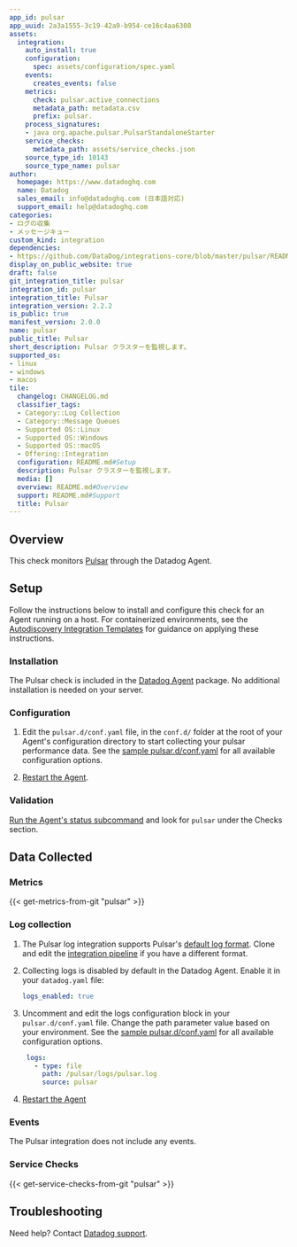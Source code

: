 ```yaml
---
app_id: pulsar
app_uuid: 2a3a1555-3c19-42a9-b954-ce16c4aa6308
assets:
  integration:
    auto_install: true
    configuration:
      spec: assets/configuration/spec.yaml
    events:
      creates_events: false
    metrics:
      check: pulsar.active_connections
      metadata_path: metadata.csv
      prefix: pulsar.
    process_signatures:
    - java org.apache.pulsar.PulsarStandaloneStarter
    service_checks:
      metadata_path: assets/service_checks.json
    source_type_id: 10143
    source_type_name: pulsar
author:
  homepage: https://www.datadoghq.com
  name: Datadog
  sales_email: info@datadoghq.com (日本語対応)
  support_email: help@datadoghq.com
categories:
- ログの収集
- メッセージキュー
custom_kind: integration
dependencies:
- https://github.com/DataDog/integrations-core/blob/master/pulsar/README.md
display_on_public_website: true
draft: false
git_integration_title: pulsar
integration_id: pulsar
integration_title: Pulsar
integration_version: 2.2.2
is_public: true
manifest_version: 2.0.0
name: pulsar
public_title: Pulsar
short_description: Pulsar クラスターを監視します。
supported_os:
- linux
- windows
- macos
tile:
  changelog: CHANGELOG.md
  classifier_tags:
  - Category::Log Collection
  - Category::Message Queues
  - Supported OS::Linux
  - Supported OS::Windows
  - Supported OS::macOS
  - Offering::Integration
  configuration: README.md#Setup
  description: Pulsar クラスターを監視します。
  media: []
  overview: README.md#Overview
  support: README.md#Support
  title: Pulsar
---
```


<!--  SOURCED FROM https://github.com/DataDog/integrations-core -->


## Overview

This check monitors [Pulsar][1] through the Datadog Agent.

## Setup

Follow the instructions below to install and configure this check for an Agent running on a host. For containerized environments, see the [Autodiscovery Integration Templates][2] for guidance on applying these instructions.

### Installation

The Pulsar check is included in the [Datadog Agent][3] package.
No additional installation is needed on your server.

### Configuration

1. Edit the `pulsar.d/conf.yaml` file, in the `conf.d/` folder at the root of your Agent's configuration directory to start collecting your pulsar performance data. See the [sample pulsar.d/conf.yaml][4] for all available configuration options.

2. [Restart the Agent][5].

### Validation

[Run the Agent's status subcommand][6] and look for `pulsar` under the Checks section.

## Data Collected

### Metrics
{{< get-metrics-from-git "pulsar" >}}



### Log collection

1. The Pulsar log integration supports Pulsar's [default log format][8]. Clone and edit the [integration pipeline][9] if you have a different format.

2. Collecting logs is disabled by default in the Datadog Agent. Enable it in your `datadog.yaml` file:
   ```yaml
   logs_enabled: true
   ```

3. Uncomment and edit the logs configuration block in your `pulsar.d/conf.yaml` file. Change the path parameter value based on your environment. See the [sample pulsar.d/conf.yaml][4] for all available configuration options.
   ```yaml
    logs:
      - type: file
        path: /pulsar/logs/pulsar.log
        source: pulsar
   ```
4. [Restart the Agent][5]

### Events

The Pulsar integration does not include any events.

### Service Checks
{{< get-service-checks-from-git "pulsar" >}}


## Troubleshooting

Need help? Contact [Datadog support][11].


[1]: https://pulsar.apache.org
[2]: https://docs.datadoghq.com/ja/agent/kubernetes/integrations/
[3]: https://app.datadoghq.com/account/settings/agent/latest
[4]: https://github.com/DataDog/integrations-core/blob/master/pulsar/datadog_checks/pulsar/data/conf.yaml.example
[5]: https://docs.datadoghq.com/ja/agent/guide/agent-commands/#start-stop-and-restart-the-agent
[6]: https://docs.datadoghq.com/ja/agent/guide/agent-commands/#agent-status-and-information
[7]: https://github.com/DataDog/integrations-core/blob/master/pulsar/metadata.csv
[8]: https://pulsar.apache.org/docs/en/reference-configuration/#log4j
[9]: https://docs.datadoghq.com/ja/logs/processing/#integration-pipelines
[10]: https://github.com/DataDog/integrations-core/blob/master/pulsar/assets/service_checks.json
[11]: https://docs.datadoghq.com/ja/help/